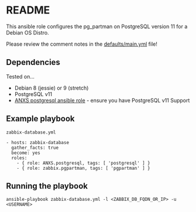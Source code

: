 # README #

This ansible role configures the pg_partman on PostgreSQL version 11 for a Debian OS Distro.

Please review the comment notes in the [defaults/main.yml](defaults/main.yml) file!

## Dependencies

Tested on...
* Debian 8 (jessie) or 9 (stretch)
* PostgreSQL v11
* [ANXS postgresql ansible role](https://github.com/ANXS/postgresql) -  ensure you have PostgreSQL v11 Support

## Example playbook

`zabbix-database.yml`
```
- hosts: zabbix-database
  gather_facts: true
  become: yes
  roles:
    - { role: ANXS.postgresql, tags: [ 'postgresql' ] }
    - { role: zabbix.pgpartman, tags: [ 'pgpartman' ] }
```

## Running the playbook

```
ansible-playbook zabbix-database.yml -l <ZABBIX_DB_FQDN_OR_IP> -u <USERNAME>
```
